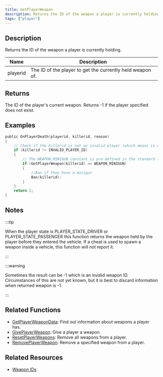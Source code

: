 ```yaml
---
title: GetPlayerWeapon
description: Returns the ID of the weapon a player is currently holding.
tags: ["player"]
---
```


## Description

Returns the ID of the weapon a player is currently holding.

| Name     | Description                                               |
| -------- | --------------------------------------------------------- |
| playerid | The ID of the player to get the currently held weapon of. |

## Returns

The ID of the player's current weapon. Returns -1 if the player specified does not exist.

## Examples

```c
public OnPlayerDeath(playerid, killerid, reason)
{
    // Check if the killerid is not an invalid player (which means is connected).
    if (killerid != INVALID_PLAYER_ID)
    {
        // The WEAPON_MINIGUN constant is pre-defined in the standard library and is equal to 38.
        if (GetPlayerWeapon(killerid) == WEAPON_MINIGUN)
        {
            //Ban if they have a minigun
            Ban(killerid);
        }
    }
    return 1;
}
```

## Notes

:::tip

When the player state is PLAYER_STATE_DRIVER or PLAYER_STATE_PASSENGER this function returns the weapon held by the player before they entered the vehicle. If a cheat is used to spawn a weapon inside a vehicle, this function will not report it.

:::

:::warning

Sometimes the result can be -1 which is an invalid weapon ID. Circumstances of this are not yet known, but it is best to discard information when returned weapon is -1.

:::

## Related Functions

- [GetPlayerWeaponData](GetPlayerWeaponData): Find out information about weapons a player has.
- [GivePlayerWeapon](GivePlayerWeapon): Give a player a weapon.
- [ResetPlayerWeapons](ResetPlayerWeapons): Remove all weapons from a player.
- [RemovePlayerWeapon](RemovePlayerWeapon): Remove a specified weapon from a player.

## Related Resources

- [Weapon IDs](../resources/weaponids)
